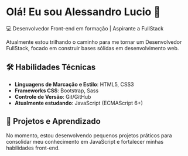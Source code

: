 # Olá! Eu sou Alessandro Lucio 👋

💻 Desenvolvedor Front-end em formação | Aspirante a FullStack

Atualmente estou trilhando o caminho para me tornar um Desenvolvedor FullStack,
focado em construir bases sólidas em desenvolvimento web.

## 🛠 Habilidades Técnicas
- **Linguagens de Marcação e Estilo**: HTML5, CSS3
- **Frameworks CSS**: Bootstrap, Sass
- **Controle de Versão**: Git/GitHub
- **Atualmente estudando**: JavaScript (ECMAScript 6+)

## 🚀 Projetos e Aprendizado
No momento, estou desenvolvendo pequenos projetos práticos para consolidar
meu conhecimento em JavaScript e fortalecer minhas habilidades front-end.
